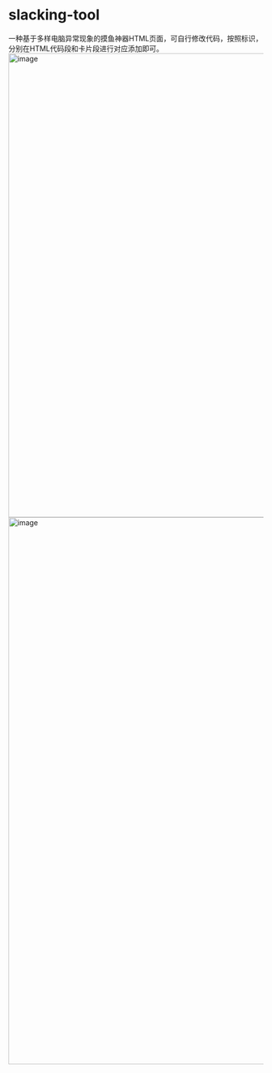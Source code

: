 # slacking-tool
一种基于多样电脑异常现象的摸鱼神器HTML页面，可自行修改代码，按照标识，分别在HTML代码段和卡片段进行对应添加即可。
<img width="1908" height="916" alt="image" src="https://github.com/user-attachments/assets/a007d332-2810-44ea-829f-944e11e59437" />
<img width="1920" height="1080" alt="image" src="https://github.com/user-attachments/assets/8770eb25-938d-4d93-8b22-eb357f885f8d" />



